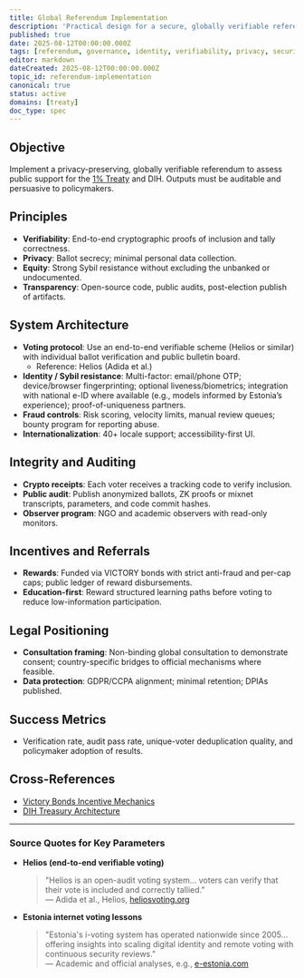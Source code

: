 ```yaml
---
title: Global Referendum Implementation
description: 'Practical design for a secure, globally verifiable referendum to measure consent for the 1% Treaty and DIH funding.'
published: true
date: 2025-08-12T00:00:00.000Z
tags: [referendum, governance, identity, verifiability, privacy, security]
editor: markdown
dateCreated: 2025-08-12T00:00:00.000Z
topic_id: referendum-implementation
canonical: true
status: active
domains: [treaty]
doc_type: spec
---
```


## Objective

Implement a privacy-preserving, globally verifiable referendum to assess public support for the [1% Treaty](../1-percent-treaty/1-percent-treaty.md) and DIH. Outputs must be auditable and persuasive to policymakers.

## Principles

- **Verifiability**: End-to-end cryptographic proofs of inclusion and tally correctness.
- **Privacy**: Ballot secrecy; minimal personal data collection.
- **Equity**: Strong Sybil resistance without excluding the unbanked or undocumented.
- **Transparency**: Open-source code, public audits, post-election publish of artifacts.

## System Architecture

- **Voting protocol**: Use an end-to-end verifiable scheme (Helios or similar) with individual ballot verification and public bulletin board.
  - Reference: Helios (Adida et al.)
- **Identity / Sybil resistance**: Multi-factor: email/phone OTP; device/browser fingerprinting; optional liveness/biometrics; integration with national e-ID where available (e.g., models informed by Estonia’s experience); proof-of-uniqueness partners.
- **Fraud controls**: Risk scoring, velocity limits, manual review queues; bounty program for reporting abuse.
- **Internationalization**: 40+ locale support; accessibility-first UI.

## Integrity and Auditing

- **Crypto receipts**: Each voter receives a tracking code to verify inclusion.
- **Public audit**: Publish anonymized ballots, ZK proofs or mixnet transcripts, parameters, and code commit hashes.
- **Observer program**: NGO and academic observers with read-only monitors.

## Incentives and Referrals

- **Rewards**: Funded via VICTORY bonds with strict anti-fraud and per-cap caps; public ledger of reward disbursements.
- **Education-first**: Reward structured learning paths before voting to reduce low-information participation.

## Legal Positioning

- **Consultation framing**: Non-binding global consultation to demonstrate consent; country-specific bridges to official mechanisms where feasible.
- **Data protection**: GDPR/CCPA alignment; minimal retention; DPIAs published.

## Success Metrics

- Verification rate, audit pass rate, unique-voter deduplication quality, and policymaker adoption of results.

## Cross-References

- [Victory Bonds Incentive Mechanics](../1-percent-treaty/victory-bonds-tokenomics.md)
- [DIH Treasury Architecture](../../features/treasury/dih-treasury-architecture.md)

---

### Source Quotes for Key Parameters

* **Helios (end-to-end verifiable voting)**
  > "Helios is an open-audit voting system… voters can verify that their vote is included and correctly tallied."  
  > — Adida et al., Helios, [heliosvoting.org](https://heliosvoting.org/)

* **Estonia internet voting lessons**
  > "Estonia's i-voting system has operated nationwide since 2005… offering insights into scaling digital identity and remote voting with continuous security reviews."  
  > — Academic and official analyses, e.g., [e-estonia.com](https://e-estonia.com/solutions/e-governance/i-voting/)


